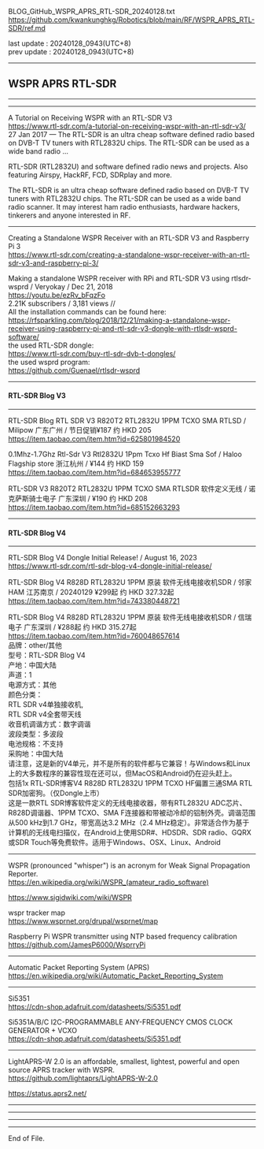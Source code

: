 BLOG_GitHub_WSPR_APRS_RTL-SDR_20240128.txt  
  https://github.com/kwankunghkg/Robotics/blob/main/RF/WSPR_APRS_RTL-SDR/ref.md  
  
last update : 20240128_0943(UTC+8)  
prev update : 20240128_0943(UTC+8)  
  
--------------------------------------------------  
  
## WSPR APRS RTL-SDR  
  
  
----------------------------------------  
  
  
  
----  
  
A Tutorial on Receiving WSPR with an RTL-SDR V3  
  https://www.rtl-sdr.com/a-tutorial-on-receiving-wspr-with-an-rtl-sdr-v3/  
27 Jan 2017 — The RTL-SDR is an ultra cheap software defined radio based on DVB-T TV tuners with RTL2832U chips. The RTL-SDR can be used as a wide band radio ...  
  
RTL-SDR (RTL2832U) and software defined radio news and projects. Also featuring Airspy, HackRF, FCD, SDRplay and more.  
  
The RTL-SDR is an ultra cheap software defined radio based on DVB-T TV tuners with RTL2832U chips. The RTL-SDR can be used as a wide band radio scanner. It may interest ham radio enthusiasts, hardware hackers, tinkerers and anyone interested in RF.  
  
  
----  
  
  
Creating a Standalone WSPR Receiver with an RTL-SDR V3 and Raspberry Pi 3  
  https://www.rtl-sdr.com/creating-a-standalone-wspr-receiver-with-an-rtl-sdr-v3-and-raspberry-pi-3/  
  
  
Making a standalone WSPR receiver with RPi and RTL-SDR V3 using rtlsdr-wsprd / Veryokay /  Dec 21, 2018  
https://youtu.be/ezRv_bFqzFo  
2.21K subscribers / 3,181 views  //  
	All the installation commands can be found here:  
	  https://rfsparkling.com/blog/2018/12/21/making-a-standalone-wspr-receiver-using-raspberry-pi-and-rtl-sdr-v3-dongle-with-rtlsdr-wsprd-software/  
	the used RTL-SDR dongle:  
	  https://www.rtl-sdr.com/buy-rtl-sdr-dvb-t-dongles/  
	the used wsprd program:  
	  https://github.com/Guenael/rtlsdr-wsprd  
  
  
----  
  
#### RTL-SDR Blog V3  
  
  
----  
  
RTL-SDR Blog RTL SDR V3 R820T2 RTL2832U 1PPM TCXO SMA RTLSD / Milipow 广东广州 / 节日促销¥187 约 HKD 205  
https://item.taobao.com/item.htm?id=625801984520  
  
  
0.1Mhz-1.7Ghz Rtl-Sdr V3 Rtl2832U 1Ppm Tcxo Hf Biast Sma Sof / Haloo Flagship store 浙江杭州 / ¥144 约 HKD 159  
https://item.taobao.com/item.htm?id=684653955777  
  
  
RTL-SDR V3 R820T2 RTL2832U 1PPM TCXO SMA RTLSDR 软件定义无线 / 诺克萨斯骑士电子 广东深圳 / ¥190 约 HKD 208  
https://item.taobao.com/item.htm?id=685152663293  
  
  
  
  
----  
  
#### RTL-SDR Blog V4  
  
  
----  
  
RTL-SDR Blog V4 Dongle Initial Release! / August 16, 2023  
  https://www.rtl-sdr.com/rtl-sdr-blog-v4-dongle-initial-release/  
  
  
RTL-SDR Blog V4 R828D RTL2832U 1PPM 原装 软件无线电接收机SDR / 邻家HAM 江苏南京 / 20240129 ¥299起 约 HKD 327.32起  
https://item.taobao.com/item.htm?id=743380448721  
  
  
RTL-SDR Blog V4 R828D RTL2832U 1PPM 原装 软件无线电接收机SDR / 信瑞电子 广东深圳 / ¥288起 约 HKD 315.27起  
  https://item.taobao.com/item.htm?id=760048657614  
	品牌：other/其他  
	型号：RTL-SDR Blog V4  
	产地：中国大陆  
	声道：1  
	电源方式：其他  
	颜色分类：  
		RTL SDR v4单独接收机,  
		RTL SDR v4全套带天线  
	收音机调谐方式：数字调谐  
	波段类型：多波段  
	电池规格：不支持  
	采购地：中国大陆  
	请注意，这是新的V4单元，并不是所有的软件都与它兼容！与Windows和Linux上的大多数程序的兼容性现在还可以，但MacOS和Android仍在迎头赶上。  
	包括1x RTL-SDR博客V4 R828D RTL2832U 1PPM TCXO HF偏置三通SMA RTL SDR加密狗。（仅Dongle上市）  
	这是一款RTL SDR博客软件定义的无线电接收器，带有RTL2832U ADC芯片、R828D调谐器、1PPM TCXO、SMA F连接器和带被动冷却的铝制外壳。调谐范围从500 kHz到1.7 GHz，带宽高达3.2 MHz（2.4 MHz稳定）。非常适合作为基于计算机的无线电扫描仪，在Android上使用SDR#、HDSDR、SDR radio、GQRX或SDR Touch等免费软件。适用于Windows、OSX、Linux、Android  
  
  
  
  
  
  
----  
  
  
WSPR (pronounced "whisper") is an acronym for Weak Signal Propagation Reporter.  
  https://en.wikipedia.org/wiki/WSPR_(amateur_radio_software)  
  
  
  https://www.sigidwiki.com/wiki/WSPR  
  
  
wspr tracker map  
  https://www.wsprnet.org/drupal/wsprnet/map  
  
  
Raspberry Pi WSPR transmitter using NTP based frequency calibration  
  https://github.com/JamesP6000/WsprryPi  
  
  
  
----  
  
Automatic Packet Reporting System (APRS)  
  https://en.wikipedia.org/wiki/Automatic_Packet_Reporting_System  
  
  
  
----  
  
Si5351  
  https://cdn-shop.adafruit.com/datasheets/Si5351.pdf  
  
Si5351A/B/C  I2C-PROGRAMMABLE ANY-FREQUENCY CMOS CLOCK GENERATOR + VCXO  
  https://cdn-shop.adafruit.com/datasheets/Si5351.pdf  
  
  
----  
  
LightAPRS-W 2.0 is an affordable, smallest, lightest, powerful and open source APRS tracker with WSPR.  
  https://github.com/lightaprs/LightAPRS-W-2.0  
  
  https://status.aprs2.net/  
  
  
  
----  
  
  
  
----  
  
  
  
----  
  
  
  
  
----  
End of File.  
